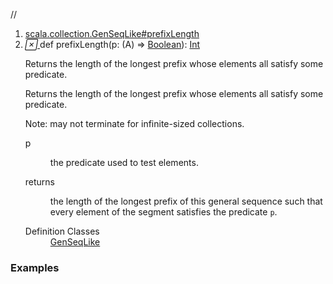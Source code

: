 //
<ol>
<li><a href="https://www.scala-lang.org/api/2.12.3/scala/collection/mutable/ArrayBuffer.html#prefixLength(p:A=>Boolean):Int">scala.collection.GenSeqLike#prefixLength</a></li>
<li name="scala.collection.GenSeqLike#prefixLength" visbl="pub" class="indented0 " data-isabs="false" fullcomment="yes" group="Ungrouped"> <a id="prefixLength(p:A=>Boolean):Int"></a><a id="prefixLength((A)⇒Boolean):Int"></a> <span class="permalink"> <a href="../../../scala/collection/mutable/ArrayBuffer.html#prefixLength(p:A=>Boolean):Int" title="Permalink"> <i class="material-icons"></i> </a> </span> <span class="modifier_kind"> <span class="modifier"></span> <span class="kind">def</span> </span> <span class="symbol"> <span class="name">prefixLength</span><span class="params">(<span name="p">p: (<span class="extype" name="scala.collection.mutable.ArrayBuffer.A">A</span>) ⇒ <a href="../../Boolean.html" class="extype" name="scala.Boolean">Boolean</a></span>)</span><span class="result">: <a href="../../Int.html" class="extype" name="scala.Int">Int</a></span> </span> <p class="shortcomment cmt">Returns the length of the longest prefix whose elements all satisfy some predicate.</p>
 <div class="fullcomment">
  <div class="comment cmt">
   <p>Returns the length of the longest prefix whose elements all satisfy some predicate.</p>
   <p> Note: may not terminate for infinite-sized collections. </p>
  </div>
  <dl class="paramcmts block">
   <dt class="param">
    p
   </dt>
   <dd class="cmt">
    <p>the predicate used to test elements.</p>
   </dd>
   <dt>
    returns
   </dt>
   <dd class="cmt">
    <p>the length of the longest prefix of this general sequence such that every element of the segment satisfies the predicate <code>p</code>.</p>
   </dd>
  </dl>
  <dl class="attributes block"> 
   <dt>
    Definition Classes
   </dt>
   <dd>
    <a href="../GenSeqLike.html" class="extype" name="scala.collection.GenSeqLike">GenSeqLike</a>
   </dd>
  </dl>
 </div> </li>
        </ol>


### Examples



